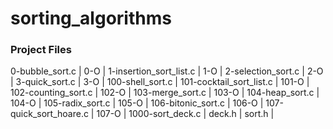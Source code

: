 # sorting_algorithms

### Project Files
0-bubble_sort.c |
0-O |
1-insertion_sort_list.c |
1-O |
2-selection_sort.c |
2-O |
3-quick_sort.c |
3-O |
100-shell_sort.c |
101-cocktail_sort_list.c |
101-O |
102-counting_sort.c |
102-O |
103-merge_sort.c |
103-O |
104-heap_sort.c |
104-O |
105-radix_sort.c |
105-O |
106-bitonic_sort.c |
106-O |
107-quick_sort_hoare.c |
107-O |
1000-sort_deck.c |
deck.h |
sort.h |